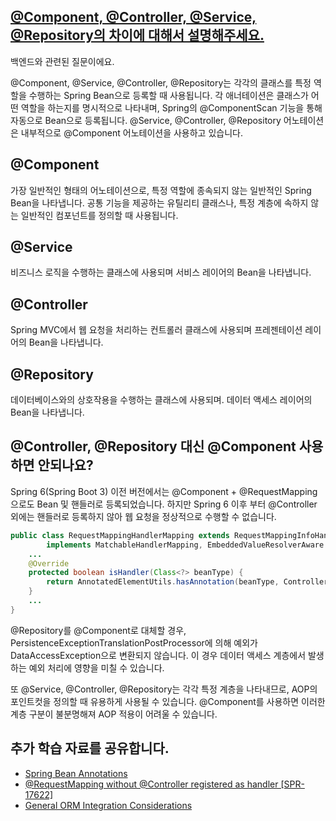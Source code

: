 ## [@Component, @Controller, @Service, @Repository의 차이에 대해서 설명해주세요.](https://www.maeil-mail.kr/question/72)

백엔드와 관련된 질문이에요.

@Component, @Service, @Controller, @Repository는 각각의 클래스를 특정 역할을 수행하는 Spring Bean으로 등록할 때 사용됩니다. 각 애너테이션은 클래스가 어떤 역할을 하는지를 명시적으로 나타내며, Spring의 @ComponentScan 기능을 통해 자동으로 Bean으로 등록됩니다. @Service, @Controller, @Repository 어노테이션은 내부적으로 @Component 어노테이션을 사용하고 있습니다.

## @Component

가장 일반적인 형태의 어노테이션으로, 특정 역할에 종속되지 않는 일반적인 Spring Bean을 나타냅니다. 공통 기능을 제공하는 유틸리티 클래스나, 특정 계층에 속하지 않는 일반적인 컴포넌트를 정의할 때 사용됩니다.

## @Service

비즈니스 로직을 수행하는 클래스에 사용되며 서비스 레이어의 Bean을 나타냅니다.

## @Controller

Spring MVC에서 웹 요청을 처리하는 컨트롤러 클래스에 사용되며 프레젠테이션 레이어의 Bean을 나타냅니다.

## @Repository

데이터베이스와의 상호작용을 수행하는 클래스에 사용되며. 데이터 액세스 레이어의 Bean을 나타냅니다.

## @Controller, @Repository 대신 @Component 사용하면 안되나요?

Spring 6(Spring Boot 3) 이전 버전에서는 @Component + @RequestMapping으로도 Bean 및 핸들러로 등록되었습니다. 하지만 Spring 6 이후 부터 @Controller 외에는 핸들러로 등록하지 않아 웹 요청을 정상적으로 수행할 수 없습니다.

```java
public class RequestMappingHandlerMapping extends RequestMappingInfoHandlerMapping
		implements MatchableHandlerMapping, EmbeddedValueResolverAware {
    ...
    @Override
    protected boolean isHandler(Class<?> beanType) {
        return AnnotatedElementUtils.hasAnnotation(beanType, Controller.class); // 컨트롤러 애너테이션인지 확인
    }
    ...
}
```

@Repository를 @Component로 대체할 경우, PersistenceExceptionTranslationPostProcessor에 의해 예외가 DataAccessException으로 변환되지 않습니다. 이 경우 데이터 액세스 계층에서 발생하는 예외 처리에 영향을 미칠 수 있습니다.

또 @Service, @Controller, @Repository는 각각 특정 계층을 나타내므로, AOP의 포인트컷을 정의할 때 유용하게 사용될 수 있습니다. @Component를 사용하면 이러한 계층 구분이 불분명해져 AOP 적용이 어려울 수 있습니다.

## 추가 학습 자료를 공유합니다.

- [Spring Bean Annotations](https://www.baeldung.com/spring-bean-annotations#repository)
- [@RequestMapping without @Controller registered as handler [SPR-17622]](https://www.maeil-mail.kr/question/spring-projects/spring-framework#22154)
- [General ORM Integration Considerations](https://docs.spring.io/spring-framework/reference/data-access/orm/general.html#orm-exception-translation)
